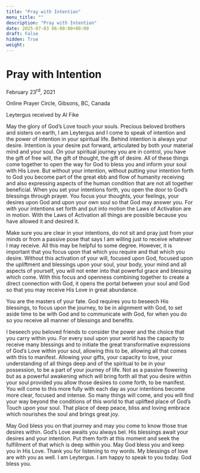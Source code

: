 ```yaml
---
title: "Pray with Intention"
menu_title: ""
description: "Pray with Intention"
date: 2025-07-03 06:00:00+00:00
draft: False
hidden: True
weight:
---
```

# Pray with Intention

February 23<sup>rd</sup>, 2021

Online Prayer Circle, Gibsons, BC, Canada

Leytergus received by Al Fike

May the glory of God’s Love touch your souls. Precious beloved brothers and sisters on earth, I am Leytergus and I come to speak of intention and the power of intention in your spiritual life. Behind intention is always your desire. Intention is your desire put forward, articulated by both your material mind and your soul. On your spiritual journey you are in control, you have the gift of free will, the gift of thought, the gift of desire. All of these things come together to open the way for God to bless you and inform your soul with His Love. But without your intention, without putting your intention forth to God you become part of the great ebb and flow of humanity receiving and also expressing aspects of the human condition that are not all together beneficial. When you set your intentions forth, you open the door to God’s blessings through prayer. You focus your thoughts, your feelings, your desires upon God and upon your own soul so that God may answer you. For with your intentions set forth and put into motion the Laws of Activation are in motion. With the Laws of Activation all things are possible because you have allowed it and desired it.

Make sure you are clear in your intentions, do not sit and pray just from your minds or from a passive pose that says I am willing just to receive whatever I may receive. All this may be helpful to some degree. However, it is important that you focus upon that which you require and that which you desire. Without this activation of your will, focused upon God, focused upon the upliftment and blessings upon your soul, your body, your mind and all aspects of yourself, you will not enter into that powerful grace and blessing which come. With this focus and openness combining together to create a direct connection with God, it opens the portal between your soul and God so that you may receive His Love in great abundance.

You are the masters of your fate. God requires you to beseech His blessings, to focus upon the journey, to be in alignment with God, to set aside time to be with God and to communicate with God, for when you do so you receive all manner of blessings and benefits.

I beseech you beloved friends to consider the power and the choice that you carry within you. For every soul upon your world has the capacity to receive many blessings and to initiate the great transformative expressions of God’s Love within your soul, allowing this to be, allowing all that comes with this to manifest. Allowing your gifts, your capacity to love, your understanding of all things deep and of the spiritual to be in your possession, to be a part of your journey of life. Not as a passive flowering but as a powerful awakening which will bring forth all that you desire within your soul provided you allow those desires to come forth, to be manifest. You will come to this more fully with each day as your intentions become more clear, focused and intense. So many things will come, and you will find your way beyond the conditions of this world to that uplifted place of God’s Touch upon your soul. That place of deep peace, bliss and loving embrace which nourishes the soul and brings great joy.

May God bless you on that journey and may you come to know those true desires within. God’s Love awaits you always bel. His blessings await your desires and your intention. Put them forth at this moment and seek the fulfillment of that which is deep within you. May God bless you and keep you in His Love. Thank you for listening to my words. My blessings of love are with you as well. I am Leytergus. I am happy to speak to you today. God bless you.  
